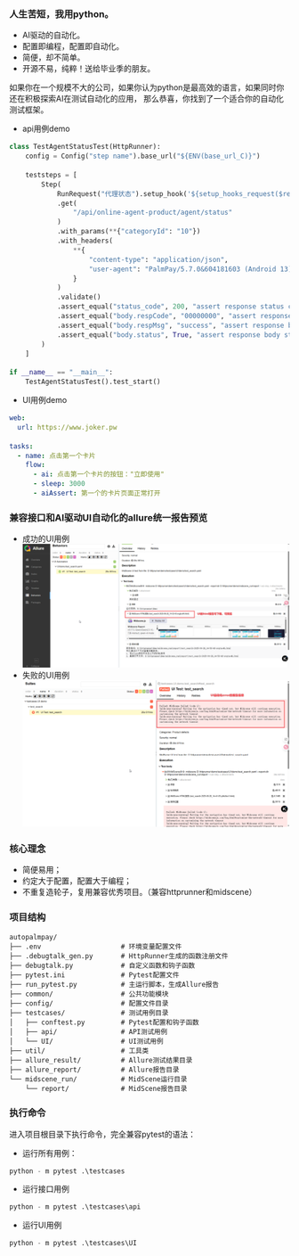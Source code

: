 ### 人生苦短，我用python。

- AI驱动的自动化。
- 配置即编程，配置即自动化。
- 简便，却不简单。
- 开源不易，纯粹！送给毕业季的朋友。

如果你在一个规模不大的公司，如果你认为python是最高效的语言，如果同时你还在积极探索AI在测试自动化的应用，
那么恭喜，你找到了一个适合你的自动化测试框架。

- api用例demo
```python
class TestAgentStatusTest(HttpRunner):
    config = Config("step name").base_url("${ENV(base_url_C)}")

    teststeps = [
        Step(
            RunRequest("代理状态").setup_hook('${setup_hooks_request($request)}')
            .get(
                "/api/online-agent-product/agent/status"
            )
            .with_params(**{"categoryId": "10"})
            .with_headers(
                **{
                    "content-type": "application/json",
                    "user-agent": "PalmPay/5.7.0&604181603 (Android 13)",
                }
            )
            .validate()
            .assert_equal("status_code", 200, "assert response status code")
            .assert_equal("body.respCode", "00000000", "assert response body respCode")
            .assert_equal("body.respMsg", "success", "assert response body respMsg")
            .assert_equal("body.status", True, "assert response body status")
        )
    ]

if __name__ == "__main__":
    TestAgentStatusTest().test_start()
```

- UI用例demo
```yaml
web:
  url: https://www.joker.pw

tasks:
  - name: 点击第一个卡片
    flow:
      - ai: 点击第一个卡片的按钮："立即使用"
      - sleep: 3000
      - aiAssert: 第一个的卡片页面正常打开
```

### 兼容接口和AI驱动UI自动化的allure统一报告预览

- 成功的UI用例
![img_2.png](img/img_2.png)
- 失败的UI用例
![img_1.png](img/img_1.png)

### 核心理念

- 简便易用；
- 约定大于配置，配置大于编程；
- 不重复造轮子，复用兼容优秀项目。（兼容httprunner和midscene）

### 项目结构

```
autopalmpay/
├── .env                    # 环境变量配置文件
├── .debugtalk_gen.py       # HttpRunner生成的函数注册文件
├── debugtalk.py            # 自定义函数和钩子函数
├── pytest.ini              # Pytest配置文件
├── run_pytest.py           # 主运行脚本，生成Allure报告
├── common/                 # 公共功能模块
├── config/                 # 配置文件目录
├── testcases/              # 测试用例目录
│   ├── conftest.py         # Pytest配置和钩子函数
│   ├── api/                # API测试用例
│   └── UI/                 # UI测试用例
├── util/                   # 工具类
├── allure_result/          # Allure测试结果目录
├── allure_report/          # Allure报告目录
└── midscene_run/           # MidScene运行目录
    └── report/             # MidScene报告目录
```

### 执行命令

进入项目根目录下执行命令，完全兼容pytest的语法：

- 运行所有用例：

```python
python - m pytest .\testcases
```

- 运行接口用例

```python
python - m pytest .\testcases\api
```

- 运行UI用例

```python
python - m pytest .\testcases\UI
```